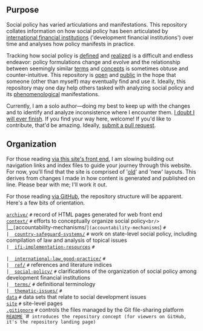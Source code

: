 ## Purpose

Social policy has varied articulations and manifestations. This repository collates information on how social policy has been articulated by [international financial institutions](http://applied-anthro.com/terms/ifi/) ('development financial institutions') over time and analyses how policy manifests in practice. 

Tracking how social policy is [defined](http://applied-anthro.com/context/) and [realized](https://github.com/aaronkyle/social-development/tree/master/context/thematic-issues/) is a difficult and endless endeavor: policy formulations change and evolve and the relationship between seemingly similar [terms](http://applied-anthro.com/category/terminology.html) and [concepts](https://github.com/aaronkyle/social-development/tree/master/context) is sometimes obtuse and counter-intuitive. This repository is [open](./license.md) and [public](https://github.com/aaronkyle/social-development) in the hope that someone (other than myself) may eventually find and use it. Ideally, this repository may one day help others tasked with analyzing social policy and its [phenomenological](https://en.wikipedia.org/wiki/Phenomenology_(philosophy)) manifestations. 

Currently, I am a solo author&mdash;doing my best to keep up with the changes and to identify and analyze inconsistence where I encounter them. [I doubt I will ever finish](./disclaimer.md). If you find your way here, welcome!  If you'd like to contribute, that'd be amazing. Ideally, [submit a pull request](https://help.github.com/articles/about-pull-requests/).


## Organization

For those reading [via this site's front end](http://applied-anthro.com/), I am slowing building out navigation links and index files to guide your journey through this website.  For now, you'll find that the site is comprised of '[old](http://applied-anthro.com/terms/social-policy/)' and 'new' layouts.  This derives from changes I made in how content is generated and published on line.  Please bear with me; I'll work it out.

For those reading [via GitHub](https://github.com/aaronkyle/social-development), the repository structure will be apparent.  Here's a few bits of orientation.

[`archive/`](archive)	`#` record of HTML pages generated for web front end<br/>
[`context/`](context)	`#` efforts to conceptually organize social policy`<br/>
`|__`[`accountability-mechanisms/`](accountability-mechanisms`) `#`<br/>
`|__`[`country-safeguard-systems/`](country-safeguard-systems) `#` work on state-level social policy, including compilation of law and analysis of topical issues<br/>
`|__`[`ifi-implementation-resources`](ifi-implementation-resources) `#`<br/>
  
`|__`[`international-law_good-practice/`](international-law_good-practice) `#`<br/>
`|__`[`ref/`](ref/) `#` references and literature indices<br/>
`|__`[`social-policy/`](social-policy) `#` clarifications of the organization of social policy among development financial institutions<br/>
`|__`[`terms/`](terms/) `#` definitional terminology<br/>
`|__`[`thematic-issues/`](thematic-issues) `#`<br/>
[`data`](data) `#` data sets that relate to social development issues<br/>
[`site`](site) `#` site-level pages<br/>
[`.gitignore`](.gitignore) `#` controls the files managed by the Git file-sharing platform<br/>
[`README`](README`) `#` introduces the repository concept (for viewers on GitHub, it's the repository landing page)`


